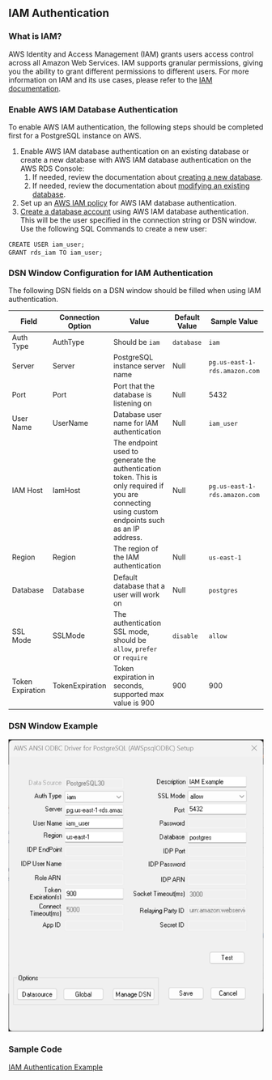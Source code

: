 ## IAM Authentication

### What is IAM?
AWS Identity and Access Management (IAM) grants users access control across all Amazon Web Services. IAM supports granular permissions, giving you the ability to grant different permissions to different users. For more information on IAM and its use cases, please refer to the [IAM documentation](https://docs.aws.amazon.com/IAM/latest/UserGuide/introduction.html).

### Enable AWS IAM Database Authentication
To enable AWS IAM authentication, the following steps should be completed first for a PostgreSQL instance on AWS.

1. Enable AWS IAM database authentication on an existing database or create a new database with AWS IAM database authentication on the AWS RDS Console:
    1. If needed, review the documentation about [creating a new database](https://docs.aws.amazon.com/AmazonRDS/latest/UserGuide/USER_CreateDBInstance.html).
    1. If needed, review the documentation about [modifying an existing database](https://docs.aws.amazon.com/AmazonRDS/latest/UserGuide/Overview.DBInstance.Modifying.html).
1. Set up an [AWS IAM policy](https://docs.aws.amazon.com/AmazonRDS/latest/UserGuide/UsingWithRDS.IAMDBAuth.IAMPolicy.html) for AWS IAM database authentication.
1. [Create a database account](https://docs.aws.amazon.com/AmazonRDS/latest/UserGuide/UsingWithRDS.IAMDBAuth.DBAccounts.html) using AWS IAM database authentication. This will be the user specified in the connection string or DSN window. Use the following SQL Commands to create a new user:<br>
```
CREATE USER iam_user;
GRANT rds_iam TO iam_user;
```

### DSN Window Configuration for IAM Authentication
The following DSN fields on a DSN window should be filled when using IAM authentication.

| Field            | Connection Option | Value                                                                                                                                             | Default Value | Sample Value                  |
|------------------|-------------------|---------------------------------------------------------------------------------------------------------------------------------------------------|---------------|-------------------------------|
| Auth Type        | AuthType          | Should be `iam`                                                                                                                                   | `database`    | `iam`                         |
| Server           | Server            | PostgreSQL instance server name                                                                                                                   | Null          | `pg.us-east-1-rds.amazon.com` |
| Port             | Port              | Port that the database is listening on                                                                                                            | Null          | 5432                          |
| User Name        | UserName          | Database user name for IAM authentication                                                                                                         | Null          | `iam_user`                    |
| IAM Host         | IamHost           | The endpoint used to generate the authentication token. This is only required if you are connecting using custom endpoints such as an IP address. | Null          | `pg.us-east-1-rds.amazon.com` |
| Region           | Region            | The region of the IAM authentication                                                                                                              | Null          | `us-east-1`                   |
| Database         | Database          | Default database that a user will work on                                                                                                         | Null          | `postgres`                    |
| SSL Mode         | SSLMode           | The authentication SSL mode, should be `allow`, `prefer` or `require`                                                                             | `disable`     | `allow`                       |
| Token Expiration | TokenExpiration   | Token expiration in seconds, supported max value is 900                                                                                           | 900           | 900                           |

### DSN Window Example
![DSN window example for IAM authentication](../../img/iam.png)

### Sample Code
[IAM Authentication Example](iam_authentication_sample.cpp)
